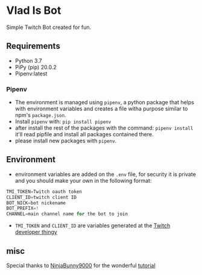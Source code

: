 # Vlad Is Bot

Simple Twitch Bot created for fun.

## Requirements
- Python 3.7
- PiPy (pip) 20.0.2
- Pipenv:latest

### Pipenv
- The environment is managed using `pipenv`, a python package that helps with environment variables and creates a file witha purpose similar to npm's `package.json`. 
- Install `pipenv` with: ```pip install pipenv```
- after install the rest of the packages with the command: ```pipenv install``` it'll read pipfile and install all packages contained there.
- please install new packages with `pipenv`.

## Environment
- environment variables are added on the `.env` file, for security it is private and you should make your own in the following format:

```js
TMI_TOKEN=Twitch oauth token
CLIENT_ID=twitch client ID
BOT_NICK=bot nickename
BOT_PREFIX=!
CHANNEL=main channel name for the bot to join
```

- `TMI_TOKEN` and `CLIENT_ID` are variables generated at the [Twitch developer thingy](https://dev.twitch.tv/console/apps/create)


## misc

Special thanks to [NinjaBunny9000](https://github.com/NinjaBunny9000) for the wonderful [tutorial](https://dev.to/ninjabunny9000/let-s-make-a-twitch-bot-with-python-2nd8)
